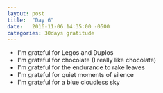 ```yaml
---
layout: post
title:  "Day 6"
date:   2016-11-06 14:35:00 -0500
categories: 30days gratitude
---
```

* I'm grateful for Legos and Duplos
* I'm grateful for chocolate (I really like chocolate)
* I'm grateful for the endurance to rake leaves
* I'm grateful for quiet moments of silence
* I'm grateful for a blue cloudless sky